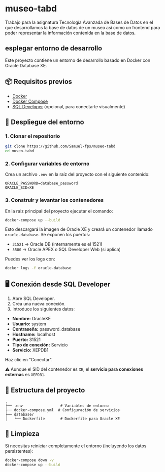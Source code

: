 # museo-tabd

Trabajo para la asignatura Tecnología Avanzada de Bases de Datos en el que desarrollamos la base de datos de un museo así como un frontend para poder representar la información contenida en la base de datos.

## esplegar entorno de desarrollo

Este proyecto contiene un entorno de desarrollo basado en Docker con Oracle Database XE.

## 📦 Requisitos previos

- [Docker](https://www.docker.com/products/docker-desktop/)
- [Docker Compose](https://docs.docker.com/compose/install/)
- [SQL Developer](https://www.oracle.com/tools/downloads/sqldev-downloads.html) (opcional, para conectarte visualmente)

## 🚀 Despliegue del entorno

### 1. Clonar el repositorio

```bash
git clone https://github.com/Samuel-fps/museo-tabd
cd museo-tabd
```

### 2. Configurar variables de entorno

Crea un archivo `.env` en la raíz del proyecto con el siguiente contenido:

```
ORACLE_PASSWORD=database_password
ORACLE_SID=XE
```

### 3. Construir y levantar los contenedores

En la raiz principal del proyecto ejecutar el comando:

```bash
docker-compose up --build
```

Esto descargará la imagen de Oracle XE y creará un contenedor llamado `oracle-database`. Se exponen los puertos:

- `31521` → Oracle DB (internamente es el 1521)
- `5500` → Oracle APEX o SQL Developer Web (si aplica)

Puedes ver los logs con:

```bash
docker logs -f oracle-database
```

## 🖥️ Conexión desde SQL Developer

1. Abre SQL Developer.
2. Crea una nueva conexión.
3. Introduce los siguientes datos:

- **Nombre:** OracleXE  
- **Usuario:** system  
- **Contraseña:** password_database
- **Hostname:** localhost
- **Puerto:** 31521  
- **Tipo de conexión:** Servicio  
- **Servicio:** XEPDB1

Haz clic en "Conectar".

⚠️ Aunque el SID del contenedor es `XE`, el **servicio para conexiones externas** es `XEPDB1`.

## 📂 Estructura del proyecto

```
.
├── .env                 # Variables de entorno
├── docker-compose.yml  # Configuración de servicios
├── database/
│   └── Dockerfile       # Dockerfile para Oracle XE
```

## 🧹 Limpieza

Si necesitas reiniciar completamente el entorno (incluyendo los datos persistentes):

```bash
docker-compose down -v
docker-compose up --build
```
